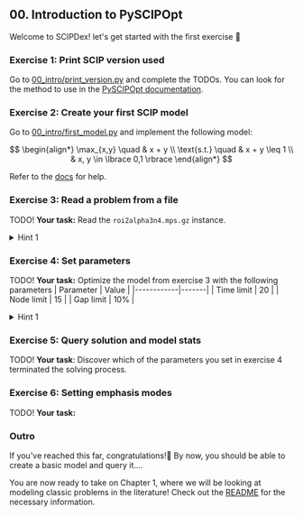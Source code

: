 ## 00. Introduction to PySCIPOpt

Welcome to SCIPDex! let's get started with the first exercise 🚀

### Exercise 1: Print SCIP version used
Go to [00_intro/print_version.py](print_version.py) and complete the TODOs.
You can look for the method to use in the [PySCIPOpt documentation](https://pyscipopt.readthedocs.io).


### Exercise 2: Create your first SCIP model
Go to [00_intro/first_model.py](first_model.py) and implement the following model:

$$
\begin{align*}
\max_{x,y}  \quad & x + y \\
\text{s.t.} \quad & x + y \leq 1 \\
                  & x, y \in \lbrace 0,1 \rbrace
\end{align*}
$$

Refer to the [docs](https://pyscipopt.readthedocs.io/en/latest/tutorials/model.html#create-a-model-variables-and-constraints) for help.


### Exercise 3: Read a problem from a file
TODO! 
**Your task:** Read the `roi2alpha3n4.mps.gz` instance.

<details>
    <summary>Hint 1</summary>
    You can use the <code>readProblem()</code> method for this.
</details>

### Exercise 4: Set parameters
TODO!
**Your task:** Optimize the model from exercise 3 with the following parameters
|  Parameter | Value |
|------------|-------|
| Time limit |  20   | 
| Node limit |  15   | 
| Gap limit  |  10%  | 

<details>
    <summary>Hint 1</summary>
    You can find the (very extensive) list of SCIP parameters <a href="https://www.scipopt.org/doc/html/PARAMETERS.php">here</a>.
</details>

### Exercise 5: Query solution and model stats
TODO!
**Your task**: Discover which of the parameters you set in exercise 4 terminated the solving process.

### Exercise 6: Setting emphasis modes
TODO!
**Your task:**

### Outro
If you've reached this far, congratulations!🎉 
By now, you should be able to create a basic model and query it.... 

You are now ready to take on Chapter 1, where we will be looking at modeling classic problems in the literature!
Check out the [README](../01_modeling/README.md) for the necessary information.